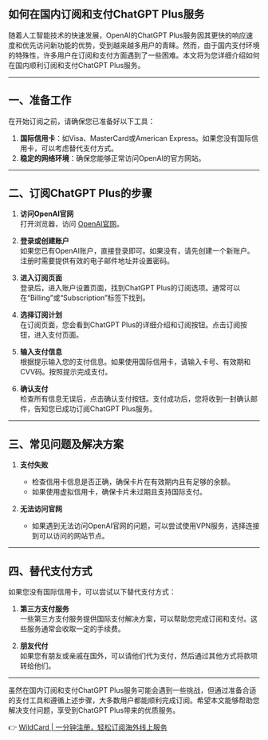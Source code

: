 ## 如何在国内订阅和支付ChatGPT Plus服务

随着人工智能技术的快速发展，OpenAI的ChatGPT Plus服务因其更快的响应速度和优先访问新功能的优势，受到越来越多用户的青睐。然而，由于国内支付环境的特殊性，许多用户在订阅和支付方面遇到了一些困难。本文将为您详细介绍如何在国内顺利订阅和支付ChatGPT Plus服务。

---

## 一、准备工作

在开始订阅之前，请确保您已准备好以下工具：

1. **国际信用卡**：如Visa、MasterCard或American Express。如果您没有国际信用卡，可以考虑替代支付方式。
2. **稳定的网络环境**：确保您能够正常访问OpenAI的官方网站。

---

## 二、订阅ChatGPT Plus的步骤

1. **访问OpenAI官网**  
   打开浏览器，访问 [OpenAI官网](https://www.openai.com)。

2. **登录或创建账户**  
   如果您已有OpenAI账户，直接登录即可。如果没有，请先创建一个新账户。注册时需要提供有效的电子邮件地址并设置密码。

3. **进入订阅页面**  
   登录后，进入账户设置页面，找到ChatGPT Plus的订阅选项。通常可以在“Billing”或“Subscription”标签下找到。

4. **选择订阅计划**  
   在订阅页面，您会看到ChatGPT Plus的详细介绍和订阅按钮。点击订阅按钮，进入支付页面。

5. **输入支付信息**  
   根据提示输入您的支付信息。如果使用国际信用卡，请输入卡号、有效期和CVV码。按照提示完成支付。

6. **确认支付**  
   检查所有信息无误后，点击确认支付按钮。支付成功后，您将收到一封确认邮件，告知您已成功订阅ChatGPT Plus服务。

---

## 三、常见问题及解决方案

1. **支付失败**  
   - 检查信用卡信息是否正确，确保卡片在有效期内且有足够的余额。  
   - 如果使用虚拟信用卡，确保卡片未过期且支持国际支付。

2. **无法访问官网**  
   - 如果遇到无法访问OpenAI官网的问题，可以尝试使用VPN服务，选择连接到可以访问的网站节点。

---

## 四、替代支付方式

如果您没有国际信用卡，可以尝试以下替代支付方式：

1. **第三方支付服务**  
   一些第三方支付服务提供国际支付解决方案，可以帮助您完成订阅和支付。这些服务通常会收取一定的手续费。

2. **朋友代付**  
   如果您有朋友或亲戚在国外，可以请他们代为支付，然后通过其他方式将款项转给他们。

---

虽然在国内订阅和支付ChatGPT Plus服务可能会遇到一些挑战，但通过准备合适的支付工具和遵循上述步骤，大多数用户都能顺利完成订阅。希望本文能够帮助您解决支付问题，享受到ChatGPT Plus带来的优质服务。

👉 [WildCard | 一分钟注册，轻松订阅海外线上服务](https://bit.ly/bewildcard)